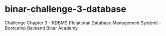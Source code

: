 # binar-challenge-3-database
Challenge Chapter 3 - RDBMS (Relational Database Management System) - Bootcamp Backend Binar Academy
